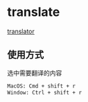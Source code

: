 # translate
[translator](https://github.com/yyonghuai/translate)
## 使用方式

选中需要翻译的内容
```sh
MacOS: Cmd + shift + r
Window: Ctrl + shift + r
```
